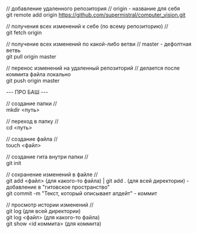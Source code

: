 // добавление удаленного репозитория // origin - название для себя<br>
git remote add origin https://github.com/supermistral/computer_vision.git 

// получения всех изменений к себе (по всему репозиторию) //<br>
git fetch origin 

// получение всех изменений по какой-либо ветви // master - дефолтная ветвь<br>
git pull origin master

// перенос изменений на удаленный репозиторий // делается после коммита файла локально<br>
git push origin master

*---* ПРО БАШ *---*<br>

// создание папки //<br>
mkdir <путь>

// переход в папку //<br>
cd <путь>

// создание файла //<br>
touch <файл>

// создание гита внутри папки //<br>
git init

// сохранение изменений в файле //<br>
git add <файл> (для какого-то файла) | git add . (для всей директории) - добавление в "гитовское пространство"<br>
git commit -m "Текст, который описывает апдейт" - коммит

// просмотр истории изменений //<br>
git log (для всей директории)<br>
git log <файл> (для какого-то файла)<br>
git show <id коммита> (для коммита)
